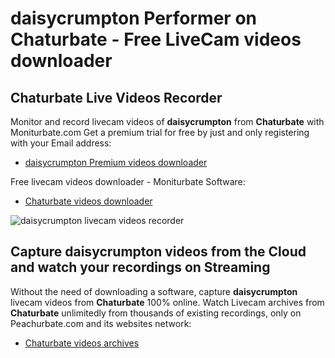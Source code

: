 # daisycrumpton Performer on Chaturbate - Free LiveCam videos downloader

## Chaturbate Live Videos Recorder

Monitor and record livecam videos of **daisycrumpton** from **Chaturbate** with Moniturbate.com
Get a premium trial for free by just and only registering with your Email address:
* [daisycrumpton Premium videos downloader](https://moniturbate.com/request-demo-licence-key.html)

Free livecam videos downloader - Moniturbate Software:
* [Chaturbate videos downloader](https://moniturbate.com/moniturbate-download-software.html)

![daisycrumpton livecam videos recorder](https://peachurnet.com/templates/moniturbate-software.png)


## Capture daisycrumpton videos from the Cloud and watch your recordings on Streaming

Without the need of downloading a software, capture **daisycrumpton** livecam videos from **Chaturbate** 100% online.
Watch Livecam archives from **Chaturbate** unlimitedly from thousands of existing recordings, only on Peachurbate.com and its websites network:
* [Chaturbate videos archives](https://peachurnet.com/)